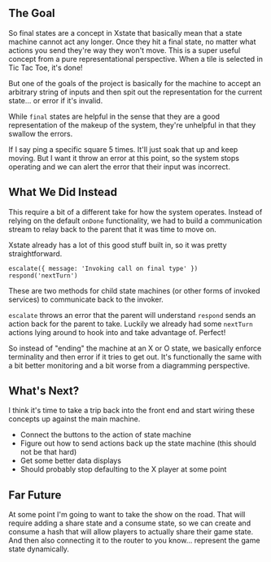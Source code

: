 ## The Goal

So final states are a concept in Xstate that basically mean that a state machine cannot act any longer. Once they hit a final state, no matter what actions you send they're way they won't move. This is a super useful concept from a pure representational perspective. When a tile is selected in Tic Tac Toe, it's done!

But one of the goals of the project is basically for the machine to accept an arbitrary string of inputs and then spit out the representation for the current state... or error if it's invalid. 

While `final` states are helpful in the sense that they are a good representation of the makeup of the system, they're unhelpful in that they swallow the errors.

If I say ping a specific square 5 times. It'll just soak that up and keep moving. But I want it throw an error at this point, so the system stops operating and we can alert the error that their input was incorrect. 

## What We Did Instead

This require a bit of a different take for how the system operates. Instead of relying on the default `onDone` functionality, we had to build a communication stream to relay back to the parent that it was time to move on. 

Xstate already has a lot of this good stuff built in, so it was pretty straightforward.

```
escalate({ message: 'Invoking call on final type' })
respond('nextTurn')
```

These are two methods for child state machines (or other forms of invoked services) to communicate back to the invoker.

`escalate` throws an error that the parent will understand
`respond` sends an action back for the parent to take. Luckily we already had some `nextTurn` actions lying around to hook into and take advantage of. Perfect!

So instead of "ending" the machine at an X or O state, we basically enforce terminality and then error if it tries to get out. It's functionally the same with a bit better monitoring and a bit worse from a diagramming perspective.

## What's Next?

I think it's time to take a trip back into the front end and start wiring these concepts up against the main machine.

- Connect the buttons to the action of state machine
- Figure out how to send actions back up the state machine (this should not be that hard)
- Get some better data displays
- Should probably stop defaulting to the X player at some point


## Far Future

At some point I'm going to want to take the show on the road. That will require adding a share state and a consume state, so we can create and consume a hash that will allow players to actually share their game state. And then also connecting it to the router to you know... represent the game state dynamically.